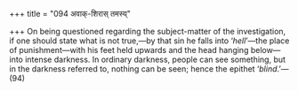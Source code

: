 +++
title = "094 अवाक्-शिरास् तमस्य्"

+++
On being questioned regarding the subject-matter of the investigation,
if one should state what is not true,—by that sin he falls into
‘*hell*’—the place of punishment—with his feet held upwards and the head
hanging below—into intense darkness. In ordinary darkness, people can
see something, but in the darkness referred to, nothing can be seen;
hence the epithet ‘*blind*.’—(94)


